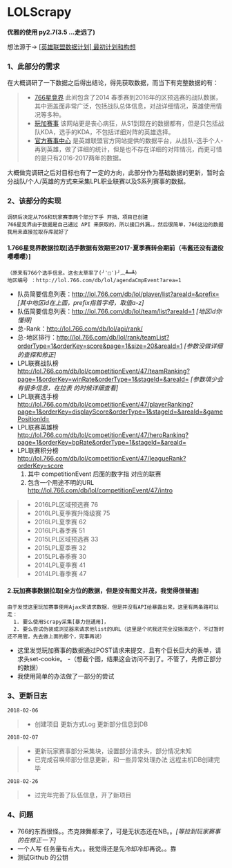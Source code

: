 # LOLScrapy
**优雅的使用 py2.7(3.5 ...走远了)**

想法源于-> [[英雄联盟数据计划] 最初计划和构想](http://stringair.xin/?p=824)
### 1、此部分的需求
  在大概调研了一下数据之后得出结论，得先获取数据，而当下有完整数据的有：
   >* [766星竞界](http://lol.766.com/tour/47) 此间包含了2014 春季赛到2016年的区预选赛的战队数据，其中涵盖面非常广泛，包括战队总体信息，对战详细情况，英雄使用情况等多种。
   >* [玩加赛事](http://www.wanplus.com/lol/teamstats) 该网站更是丧心病狂，从S1到现在的数据都有，但是只包括战队KDA，选手的KDA，不包括详细对阵的英雄选择。
   >* [官方赛事中心](http://lpl.qq.com/es/data/) 是英雄联盟官方网站提供的数据平台，从战队-选手个人-再到英雄，做了详细的统计，但是也不存在详细的对阵情况，而更可惜的是只有2016-2017两年的数据。

   大概做完调研之后对目标也有了一定的方向，此部分作为基础数据的更新，暂时会分战队/个人/英雄的方式来采集LPL职业联赛以及S系列赛事的数据。

### 2、该部分的实现
  	调研后决定从766和玩家赛事两个部分下手 开搞，项目已创建
	766星竞界由于数据是自己通过 API 来获取的，所以接口外漏。。然后很简单，766这边的数据我用来直接拉取存库就好了

#### 1.766星竞界数据拉取[选手数据有效期至2017-夏季赛转会期前（韦酱还没有退役嘤嘤嘤）]
    （原来有766个选手信息。这也太草率了(╯‵□′)╯︵┻━┻）
    地区编号 ：http://lol.766.com/db/lol/agendaCmpEvent?area=1
 - 队员简要信息列表：http://lol.766.com/db/lol/player/list?areaId=&prefix= *[其中地区id在上面，prefix指首字母，取值a-z]*
 - ​队伍简要信息列表：http://lol.766.com/db/lol/team/list?areaId=1 *[地区id你懂得]*
 - 总-Rank：http://lol.766.com/db/lol/api/rank/ 
 - 总-地区排行：http://lol.766.com/db/lol/rank/teamList?orderType=1&orderKey=score&page=1&size=20&areaId=1 *[参数没做详细的查探和修正]*
 - LPL联赛战队榜 http://lol.766.com/db/lol/competitionEvent/47/teamRanking?page=1&orderKey=winRate&orderType=1&stageId=&areaId=  *[参数填少会有很多信息，在拉表 的时候详细查看]*
 - LPL联赛选手榜 http://lol.766.com/db/lol/competitionEvent/47/playerRanking?page=1&orderKey=displayScore&orderType=1&stageId=&areaId=&gamePositionId=
 - LPL联赛英雄榜 http://lol.766.com/db/lol/competitionEvent/47/heroRanking?page=1&orderKey=bpRate&orderType=1&stageId=&areaId=
 - LPL联赛积分榜 http://lol.766.com/db/lol/competitionEvent/47/leagueRank?orderKey=score
    1. 其中 competitionEvent 后面的数字指 对应的联赛
    2. 包含一个用途不明的URL http://lol.766.com/db/lol/competitionEvent/47/intro
  >* 2016LPL区域预选赛    76
  >* 2016LPL夏季赛升降级赛 75
  >* 2016LPL夏季赛  62
  >* 2016LPL春季赛 51
  >* 2015LPL区域预选赛 33
  >* 2015LPL夏季赛 32  
  >* 2015LPL春季赛 30
  >* 2014LPL夏季赛 41
  >* 2014LPL春季赛  47

#### 2.玩加赛事数据拉取[全方位的数据，但是没有图文并茂，我觉得很普通]
	由于发觉这里玩加赛事使用Ajax来请求数据，但是并没有API给暴露出来，这里有两条路可以走：
	  1. 要么使用Scrapy采集[暴力但通用]，
	  2. 要么尝试伪装成浏览器来请求他list的URL（这里是个坑我还完全没搞清这个，不过暂时还不用管，先去做上面的那个，完事再说）

 - 这里发觉玩加赛事的数据通过POST请求来提交，且有个巨长巨大的表单，请求头set-cookie。
    -（想截个图，结果这会访问不到了。不管了，先修正部分的数据）
 - 我使用简单的办法做了一部分的尝试
### 3、更新日志
`2018-02-06`
> - 创建项目  更新方式Log 更新部分信息到DB

`2018-02-07`
> - 更新玩家赛事部分采集块，设置部分请求头，部分情况未知
> - 已完成召唤师部分信息更新，和一些异常处理办法 远程主机DB创建完毕

`2018-02-26`
> - 过完年完善了队伍信息，开了新项目

### 4、问题
- 766的东西很怪。。杰克辣舞都来了，可是无状态还在NB。。*[等拉到玩家赛事的在修正一下]*
- 一个人写 任务量有点大。。我觉得还是先冷却冷却再说。。靠
- 测试Github 的公钥

